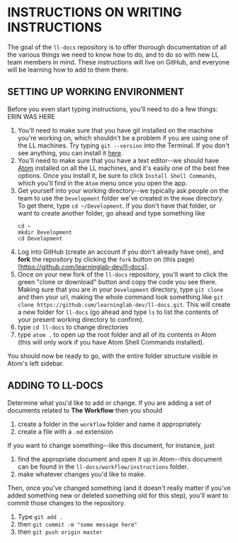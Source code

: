 # INSTRUCTIONS ON WRITING INSTRUCTIONS

The goal of the `ll-docs` repository is to offer thorough documentation of all the various things we need to know how to do, and to do so with new LL team members in mind.  These instructions will live on GitHub, and everyone will be learning how to add to them there.

## SETTING UP WORKING ENVIRONMENT

Before you even start typing instructions, you'll need to do a few things:
ERIN WAS HERE
1. You'll need to make sure that you have git installed on the machine you're working on, which shouldn't be a problem if you are using one of the LL machines.  Try typing `git --version` into the Terminal.  If you don't see anything, you can install it [here](https://git-scm.com/download/mac).
2. You'll need to make sure that you have a text editor--we should have [Atom](https://atom.io/) installed on all the LL machines, and it's easily one of the best free options. Once you install it, be sure to click `Install Shell Commands`, which you'll find in the `Atom` menu once you open the app.
3. Get yourself into your working directory--we typically ask people on the team to use the `Development` folder we've created in the `Home` directory.  To get there, type `cd ~/Development`.  If you don't have that folder, or want to create another folder, go ahead and type something like
    ```
    cd ~
    mkdir Development
    cd Development
    ```
4. Log into GitHub (create an account if you don't already have one), and **fork** the repository by clicking the `fork` button on (this page)[https://github.com/learninglab-dev/ll-docs].  
5. Once on your new fork of the `ll-docs` repository, you'll want to click the green "clone or download" button and copy the code you see there. Making sure that you are in your `Development` directory, type `git clone` and then your url, making the whole command look something like `git clone https://github.com/learninglab-dev/ll-docs.git`.  This will create a new folder for `ll-docs` (go ahead and type `ls` to list the contents of your present working directory to confirm).
6. type `cd ll-docs` to change directories
7. type `atom .` to open up the root folder and all of its contents in Atom (this will only work if you have Atom Shell Commands installed).

You should now be ready to go, with the entire folder structure visible in Atom's left sidebar.

## ADDING TO LL-DOCS

Determine what you'd like to add or change. If you are adding a set of documents related to **The Workflow** then you should

1. create a folder in the `workflow` folder and name it appropriately
2. create a file with a `.md` extension

If you want to change something--like this document, for instance, just

1. find the appropriate document and open it up in Atom--this document can be found in the `ll-docs/workflow/instructions` folder.
2. make whatever changes you'd like to make.

Then, once you've changed something (and it doesn't really matter if you've added something new or deleted something old for this step), you'll want to commit those changes to the repository.

1. Type `git add .`
2. then `git commit -m "some message here"`
3. then `git push origin master`
